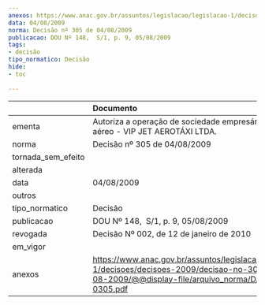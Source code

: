 ```yaml
---
anexos: https://www.anac.gov.br/assuntos/legislacao/legislacao-1/decisoes/decisoes-2009/decisao-no-305-de-04-08-2009/@@display-file/arquivo_norma/DA2009-0305.pdf
data: 04/08/2009
norma: Decisão nº 305 de 04/08/2009
publicacao: DOU Nº 148,  S/1, p. 9, 05/08/2009
tags:
- decisão
tipo_normatico: Decisão
hide: 
- toc 
 
---
```


|                    | Documento                                                                                                                                                 |
|:-------------------|:----------------------------------------------------------------------------------------------------------------------------------------------------------|
| ementa             | Autoriza a operação de sociedade empresária de táxi aéreo - VIP JET AEROTÁXI LTDA.                                                                        |
| norma              | Decisão nº 305 de 04/08/2009                                                                                                                              |
| tornada_sem_efeito |                                                                                                                                                           |
| alterada           |                                                                                                                                                           |
| data               | 04/08/2009                                                                                                                                                |
| outros             |                                                                                                                                                           |
| tipo_normatico     | Decisão                                                                                                                                                   |
| publicacao         | DOU Nº 148,  S/1, p. 9, 05/08/2009                                                                                                                        |
| revogada           | Decisão Nº 002, de 12 de janeiro de 2010                                                                                                                  |
| em_vigor           |                                                                                                                                                           |
| anexos             | https://www.anac.gov.br/assuntos/legislacao/legislacao-1/decisoes/decisoes-2009/decisao-no-305-de-04-08-2009/@@display-file/arquivo_norma/DA2009-0305.pdf |